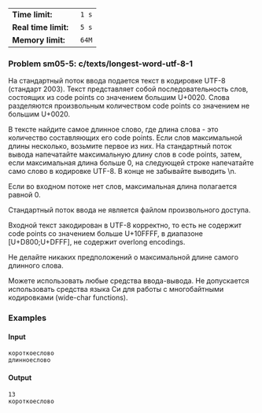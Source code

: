 |                       |        |
|-----------------------|--------|
| **Time limit:**       | ` 1 s` |
|  **Real time limit:** | ` 5 s` |
|  **Memory limit:**    | ` 64M` |


### Problem sm05-5: c/texts/longest-word-utf-8-1

На стандартный поток ввода подается текст в кодировке UTF-8
(стандарт 2003). Текст представляет собой последовательность
слов, состоящих из code points со значением большим U+0020. Слова
разделяются произвольным количеством code points со значением не
большим U+0020.

В тексте найдите самое длинное слово, где длина слова - это
количество составляющих его code points. Если слов максимальной
длины несколько, возьмите первое из них. На стандартный поток
вывода напечатайте максимальную длину слов в code points, затем,
если максимальная длина больше 0, на следующей строке напечатайте
само слово в кодировке UTF-8. В конце не забывайте выводить \n.

Если во входном потоке нет слов, максимальная длина полагается
равной 0.

Стандартный поток ввода не является файлом произвольного доступа.

Входной текст закодирован в UTF-8 корректно, то есть не содержит
code points со значением больше U+10FFFF, в диапазоне
[U+D800;U+DFFF], не содержит overlong encodings.

Не делайте никаких предположений о максимальной длине самого
длинного слова.

Можете использовать любые средства ввода-вывода. Не допускается
использовать средства языка Си для работы с многобайтными
кодировками (wide-char functions).

### Examples

#### Input

    
    
    короткоеслово
    длинноеслово

#### Output

    
    
    13
    короткоеслово

